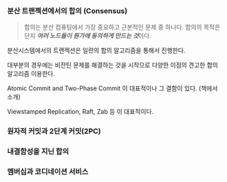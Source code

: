 
### 분산 트랜젝션에서의 합의 (Consensus)

> 합의는 분산 컴퓨팅에서 가장 중요하고 근본적인 문제 중 하나다. 합의의 목적은 단지 ***여러 노드들이 뭔가에 동의하게 만드는 것***이다.

분산시스템에서의 트랜젝션은 일련의 합의 알고리즘을 통해서 진행한다.

대부분의 경우에는 비잔틴 문제를 해결하는 것을 시작으로 다양한 이점의 견고한 합의 알고리즘 이용한다.

Atomic Commit and Two-Phase Commit 이 대표적이나 그 결함이 있다. (책에서 소개)

Viewstamped Replication, Raft, Zab 등 이 대표적이다.

### 원자적 커밋과 2단계 커밋(2PC)

### 내결함성을 지닌 합의

### 멤버십과 코디네이션 서비스
